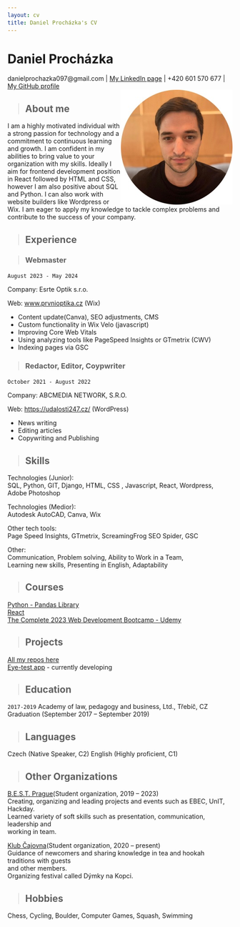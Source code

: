 ```yaml
---
layout: cv
title: Daniel Procházka's CV
---
```

# Daniel Procházka

<div id="webaddress">
danielprochazka097@gmail.com
| <a href="https://www.linkedin.com/in/daniel-procházka-450a5722a/">My LinkedIn page</a>
    | +420 601 570 677
       | <a href="https://github.com/Obi-Dan66">My GitHub profile</a>
</div>

<img src="images\Dan.jpg" align="right" width="250" height="257">

> ## About me

I am a highly motivated individual with a strong passion
for technology and a commitment to continuous learning and growth.
I am confident in my abilities to bring value to your organization
with my skills. Ideally I aim for frontend development position in React
followed by HTML and CSS, however I am also positive about SQL and Python.
I can also work with website builders like Wordpress or Wix.
I am eager to apply my knowledge to tackle complex problems and contribute
to the success of your company.

> ## Experience

>### Webmaster
`August 2023 - May 2024`

Company: Esrte Optik s.r.o.

Web: www.prvnioptika.cz (Wix)

* Content update(Canva), SEO adjustments, CMS
* Custom functionality in Wix Velo (javascript)
* Improving Core Web Vitals
* Using analyzing tools like PageSpeed Insights or GTmetrix (CWV)
* Indexing pages via GSC 

>### Redactor, Editor, Coypwriter
`October 2021 - August 2022`

Company: ABCMEDIA NETWORK, S.R.O.

Web: https://udalosti247.cz/ (WordPress)

* News writing 
* Editing articles 
* Copywriting and Publishing

> ## Skills

Technologies (Junior):\
SQL, Python, GIT, Django, HTML, CSS , Javascript, React, Wordpress,\
Adobe Photoshop

Technologies (Medior):\
Autodesk AutoCAD, Canva, Wix

Other tech tools:\
Page Speed Insights, GTmetrix, ScreamingFrog SEO Spider, GSC 

Other:\
Communication, Problem solving, Ability to Work in a Team, \
Learning new skills, Presenting in English, Adaptability

> ## Courses
<a href="https://edu.sh.cvut.cz/kurz-pandas-spracovani-dat-v-python/">Python - Pandas Library</a>\
<a href="https://edu.sh.cvut.cz/kurz-react/">React</a>\
<a href="https://www.udemy.com/course/the-complete-web-development-bootcamp/learn/lecture/12638830#overview">The Complete 2023 Web Development Bootcamp - Udemy</a>


> ## Projects
<a href="https://github.com/Obi-Dan66?tab=repositories">All my repos here</a>\
<a href="https://github.com/Obi-Dan66/eye-test">Eye-test app</a> - currently developing


> ## Education

`2017-2019`
Academy of law, pedagogy and business, Ltd., Třebíč, CZ\
Graduation (September 2017 – September 2019)

> ## Languages
Czech (Native Speaker, C2)
English (Highly proficient, C1)

> ## Other Organizations

[B.E.S.T. Prague](https://bestprague.cz/)(Student organization, 2019 – 2023)\
    Creating, organizing and leading projects and events such as EBEC, UnIT, Hackday.\
    Learned variety of soft skills such as presentation, communication, leadership and\
    working in team.

[Klub Čajovna](https://klubcajovna.cz/)(Student organization, 2020 – present)\
    Guidance of newcomers and sharing knowledge in tea and hookah traditions with guests\
    and other members.\
    Organizing festival called Dýmky na Kopci.

> ## Hobbies
Chess, Cycling, Boulder, Computer Games, Squash, Swimming